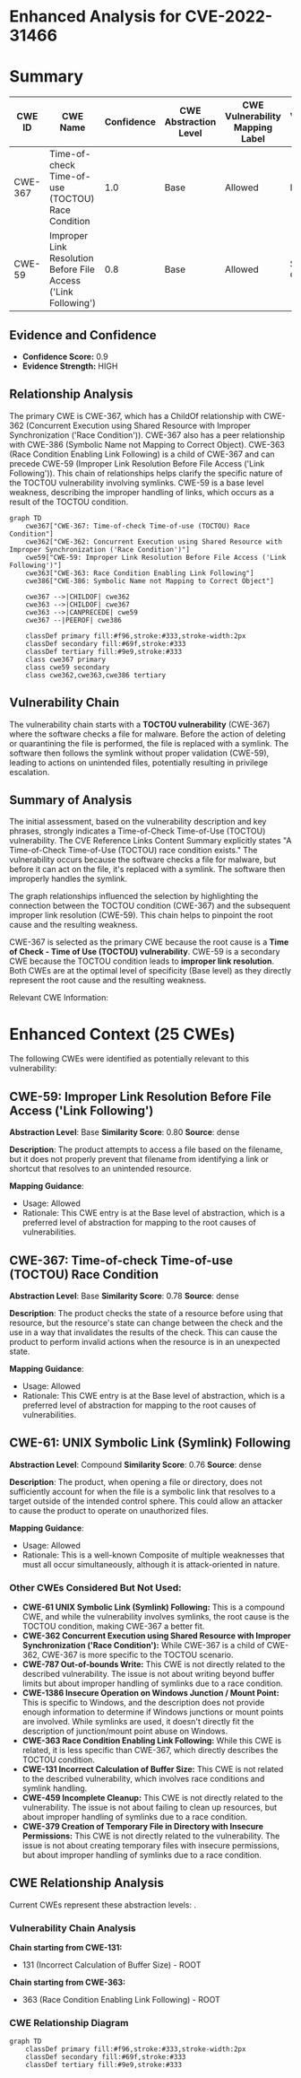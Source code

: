 # Enhanced Analysis for CVE-2022-31466

# Summary
| CWE ID | CWE Name | Confidence | CWE Abstraction Level | CWE Vulnerability Mapping Label | CWE-Vulnerability Mapping Notes |
|---|---|---|---|---|---|
| CWE-367 | Time-of-check Time-of-use (TOCTOU) Race Condition | 1.0 | Base | Allowed | Primary CWE |
| CWE-59 | Improper Link Resolution Before File Access ('Link Following') | 0.8 | Base | Allowed | Secondary Candidate |

## Evidence and Confidence

*   **Confidence Score:** 0.9
*   **Evidence Strength:** HIGH

## Relationship Analysis
The primary CWE is CWE-367, which has a ChildOf relationship with CWE-362 (Concurrent Execution using Shared Resource with Improper Synchronization ('Race Condition')). CWE-367 also has a peer relationship with CWE-386 (Symbolic Name not Mapping to Correct Object). CWE-363 (Race Condition Enabling Link Following) is a child of CWE-367 and can precede CWE-59 (Improper Link Resolution Before File Access ('Link Following')). This chain of relationships helps clarify the specific nature of the TOCTOU vulnerability involving symlinks. CWE-59 is a base level weakness, describing the improper handling of links, which occurs as a result of the TOCTOU condition.

```mermaid
graph TD
    cwe367["CWE-367: Time-of-check Time-of-use (TOCTOU) Race Condition"]
    cwe362["CWE-362: Concurrent Execution using Shared Resource with Improper Synchronization ('Race Condition')"]
    cwe59["CWE-59: Improper Link Resolution Before File Access ('Link Following')"]
    cwe363["CWE-363: Race Condition Enabling Link Following"]
    cwe386["CWE-386: Symbolic Name not Mapping to Correct Object"]
    
    cwe367 -->|CHILDOF| cwe362
    cwe363 -->|CHILDOF| cwe367
    cwe363 -->|CANPRECEDE| cwe59
    cwe367 --|PEEROF| cwe386

    classDef primary fill:#f96,stroke:#333,stroke-width:2px
    classDef secondary fill:#69f,stroke:#333
    classDef tertiary fill:#9e9,stroke:#333
    class cwe367 primary
    class cwe59 secondary
    class cwe362,cwe363,cwe386 tertiary
```

## Vulnerability Chain
The vulnerability chain starts with a **TOCTOU vulnerability** (CWE-367) where the software checks a file for malware. Before the action of deleting or quarantining the file is performed, the file is replaced with a symlink. The software then follows the symlink without proper validation (CWE-59), leading to actions on unintended files, potentially resulting in privilege escalation.

## Summary of Analysis
The initial assessment, based on the vulnerability description and key phrases, strongly indicates a Time-of-Check Time-of-Use (TOCTOU) vulnerability. The CVE Reference Links Content Summary explicitly states "A Time-of-Check Time-of-Use (TOCTOU) race condition exists." The vulnerability occurs because the software checks a file for malware, but before it can act on the file, it's replaced with a symlink. The software then improperly handles the symlink.

The graph relationships influenced the selection by highlighting the connection between the TOCTOU condition (CWE-367) and the subsequent improper link resolution (CWE-59). This chain helps to pinpoint the root cause and the resulting weakness.

CWE-367 is selected as the primary CWE because the root cause is a **Time of Check - Time of Use (TOCTOU) vulnerability**. CWE-59 is a secondary CWE because the TOCTOU condition leads to **improper link resolution**. Both CWEs are at the optimal level of specificity (Base level) as they directly represent the root cause and the resulting weakness.

Relevant CWE Information:

# Enhanced Context (25 CWEs)
The following CWEs were identified as potentially relevant to this vulnerability:

## CWE-59: Improper Link Resolution Before File Access ('Link Following')
**Abstraction Level**: Base
**Similarity Score**: 0.80
**Source**: dense

**Description**:
The product attempts to access a file based on the filename, but it does not properly prevent that filename from identifying a link or shortcut that resolves to an unintended resource.

**Mapping Guidance**:
- Usage: Allowed
- Rationale: This CWE entry is at the Base level of abstraction, which is a preferred level of abstraction for mapping to the root causes of vulnerabilities.

## CWE-367: Time-of-check Time-of-use (TOCTOU) Race Condition
**Abstraction Level**: Base
**Similarity Score**: 0.78
**Source**: dense

**Description**:
The product checks the state of a resource before using that resource, but the resource's state can change between the check and the use in a way that invalidates the results of the check. This can cause the product to perform invalid actions when the resource is in an unexpected state.

**Mapping Guidance**:
- Usage: Allowed
- Rationale: This CWE entry is at the Base level of abstraction, which is a preferred level of abstraction for mapping to the root causes of vulnerabilities.

## CWE-61: UNIX Symbolic Link (Symlink) Following
**Abstraction Level**: Compound
**Similarity Score**: 0.76
**Source**: dense

**Description**:
The product, when opening a file or directory, does not sufficiently account for when the file is a symbolic link that resolves to a target outside of the intended control sphere. This could allow an attacker to cause the product to operate on unauthorized files.

**Mapping Guidance**:
- Usage: Allowed
- Rationale: This is a well-known Composite of multiple weaknesses that must all occur simultaneously, although it is attack-oriented in nature.

### Other CWEs Considered But Not Used:

*   **CWE-61 UNIX Symbolic Link (Symlink) Following:** This is a compound CWE, and while the vulnerability involves symlinks, the root cause is the TOCTOU condition, making CWE-367 a better fit.
*   **CWE-362 Concurrent Execution using Shared Resource with Improper Synchronization ('Race Condition'):** While CWE-367 is a child of CWE-362, CWE-367 is more specific to the TOCTOU scenario.
*   **CWE-787 Out-of-bounds Write:** This CWE is not directly related to the described vulnerability. The issue is not about writing beyond buffer limits but about improper handling of symlinks due to a race condition.
*   **CWE-1386 Insecure Operation on Windows Junction / Mount Point:** This is specific to Windows, and the description does not provide enough information to determine if Windows junctions or mount points are involved. While symlinks are used, it doesn't directly fit the description of junction/mount point abuse on Windows.
*   **CWE-363 Race Condition Enabling Link Following:** While this CWE is related, it is less specific than CWE-367, which directly describes the TOCTOU condition.
*   **CWE-131 Incorrect Calculation of Buffer Size:** This CWE is not related to the described vulnerability, which involves race conditions and symlink handling.
*   **CWE-459 Incomplete Cleanup:** This CWE is not directly related to the vulnerability. The issue is not about failing to clean up resources, but about improper handling of symlinks due to a race condition.
*   **CWE-379 Creation of Temporary File in Directory with Insecure Permissions:** This CWE is not directly related to the vulnerability. The issue is not about creating temporary files with insecure permissions, but about improper handling of symlinks due to a race condition.


## CWE Relationship Analysis

Current CWEs represent these abstraction levels: .


### Vulnerability Chain Analysis

**Chain starting from CWE-131:**
- 131 (Incorrect Calculation of Buffer Size) - ROOT


**Chain starting from CWE-363:**
- 363 (Race Condition Enabling Link Following) - ROOT



### CWE Relationship Diagram

```mermaid
graph TD
    classDef primary fill:#f96,stroke:#333,stroke-width:2px
    classDef secondary fill:#69f,stroke:#333
    classDef tertiary fill:#9e9,stroke:#333
```
